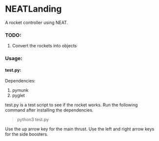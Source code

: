 # NEATLanding
A rocket controller using NEAT.

### TODO:

1. Convert the rockets into objects

### Usage:

#### test.py:

Dependencies:

1. pymunk
2. pyglet

test.py is a test script to see if the rocket works.
Run the following command after installing the dependencies.

> python3 test.py

Use the up arrow key for the main thrust.
Use the left and right arrow keys for the side boosters. 



